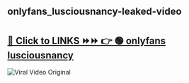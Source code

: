 
 ## onlyfans_lusciousnancy-leaked-video 

# <h2><a href="https://clipsfans.com/onlyfans_lusciousnancy&ref=git">🔗 Click to LINKS ⏩⏩ 👉 🟢 onlyfans lusciousnancy </a></h2>

<a href="https://clipsfans.com/onlyfans_lusciousnancy&ref=git" rel="nofollow" data-target="animated-image.originalLink"><img src="https://i.ibb.co.com/xMMVF88/686577567.gif" alt="Viral Video Original" style="max-width: 100%; display: inline-block;" data-target="animated-image.originalImage"></a>
